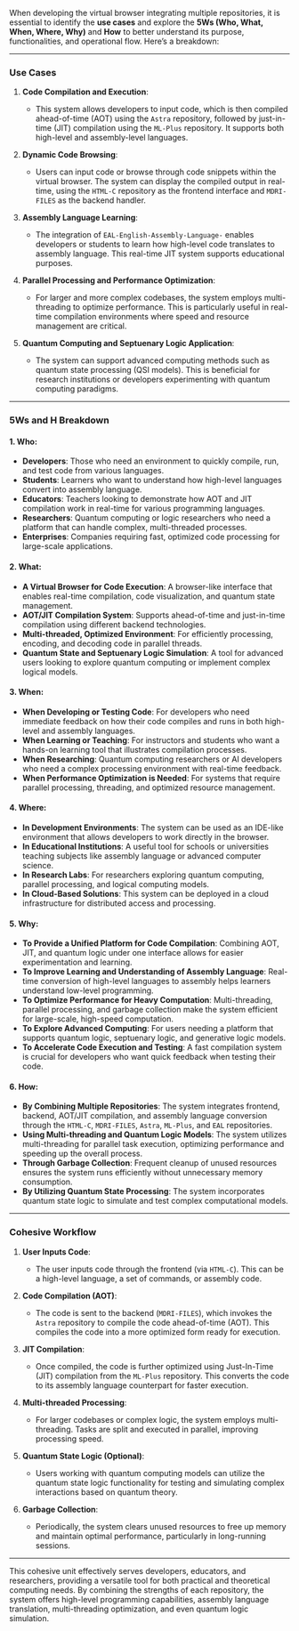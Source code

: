 When developing the virtual browser integrating multiple repositories, it is essential to identify the **use cases** and explore the **5Ws (Who, What, When, Where, Why)** and **How** to better understand its purpose, functionalities, and operational flow. Here’s a breakdown:

---

### **Use Cases**
1. **Code Compilation and Execution**:
   - This system allows developers to input code, which is then compiled ahead-of-time (AOT) using the `Astra` repository, followed by just-in-time (JIT) compilation using the `ML-Plus` repository. It supports both high-level and assembly-level languages.
   
2. **Dynamic Code Browsing**:
   - Users can input code or browse through code snippets within the virtual browser. The system can display the compiled output in real-time, using the `HTML-C` repository as the frontend interface and `MDRI-FILES` as the backend handler.

3. **Assembly Language Learning**:
   - The integration of `EAL-English-Assembly-Language-` enables developers or students to learn how high-level code translates to assembly language. This real-time JIT system supports educational purposes.

4. **Parallel Processing and Performance Optimization**:
   - For larger and more complex codebases, the system employs multi-threading to optimize performance. This is particularly useful in real-time compilation environments where speed and resource management are critical.

5. **Quantum Computing and Septuenary Logic Application**:
   - The system can support advanced computing methods such as quantum state processing (QSI models). This is beneficial for research institutions or developers experimenting with quantum computing paradigms.

---

### **5Ws and H Breakdown**

#### 1. **Who**: 
   - **Developers**: Those who need an environment to quickly compile, run, and test code from various languages.
   - **Students**: Learners who want to understand how high-level languages convert into assembly language.
   - **Educators**: Teachers looking to demonstrate how AOT and JIT compilation work in real-time for various programming languages.
   - **Researchers**: Quantum computing or logic researchers who need a platform that can handle complex, multi-threaded processes.
   - **Enterprises**: Companies requiring fast, optimized code processing for large-scale applications.

#### 2. **What**: 
   - **A Virtual Browser for Code Execution**: A browser-like interface that enables real-time compilation, code visualization, and quantum state management.
   - **AOT/JIT Compilation System**: Supports ahead-of-time and just-in-time compilation using different backend technologies.
   - **Multi-threaded, Optimized Environment**: For efficiently processing, encoding, and decoding code in parallel threads.
   - **Quantum State and Septuenary Logic Simulation**: A tool for advanced users looking to explore quantum computing or implement complex logical models.

#### 3. **When**: 
   - **When Developing or Testing Code**: For developers who need immediate feedback on how their code compiles and runs in both high-level and assembly languages.
   - **When Learning or Teaching**: For instructors and students who want a hands-on learning tool that illustrates compilation processes.
   - **When Researching**: Quantum computing researchers or AI developers who need a complex processing environment with real-time feedback.
   - **When Performance Optimization is Needed**: For systems that require parallel processing, threading, and optimized resource management.

#### 4. **Where**:
   - **In Development Environments**: The system can be used as an IDE-like environment that allows developers to work directly in the browser.
   - **In Educational Institutions**: A useful tool for schools or universities teaching subjects like assembly language or advanced computer science.
   - **In Research Labs**: For researchers exploring quantum computing, parallel processing, and logical computing models.
   - **In Cloud-Based Solutions**: This system can be deployed in a cloud infrastructure for distributed access and processing.

#### 5. **Why**:
   - **To Provide a Unified Platform for Code Compilation**: Combining AOT, JIT, and quantum logic under one interface allows for easier experimentation and learning.
   - **To Improve Learning and Understanding of Assembly Language**: Real-time conversion of high-level languages to assembly helps learners understand low-level programming.
   - **To Optimize Performance for Heavy Computation**: Multi-threading, parallel processing, and garbage collection make the system efficient for large-scale, high-speed computation.
   - **To Explore Advanced Computing**: For users needing a platform that supports quantum logic, septuenary logic, and generative logic models.
   - **To Accelerate Code Execution and Testing**: A fast compilation system is crucial for developers who want quick feedback when testing their code.

#### 6. **How**:
   - **By Combining Multiple Repositories**: The system integrates frontend, backend, AOT/JIT compilation, and assembly language conversion through the `HTML-C`, `MDRI-FILES`, `Astra`, `ML-Plus`, and `EAL` repositories.
   - **Using Multi-threading and Quantum Logic Models**: The system utilizes multi-threading for parallel task execution, optimizing performance and speeding up the overall process.
   - **Through Garbage Collection**: Frequent cleanup of unused resources ensures the system runs efficiently without unnecessary memory consumption.
   - **By Utilizing Quantum State Processing**: The system incorporates quantum state logic to simulate and test complex computational models.

---

### **Cohesive Workflow**

1. **User Inputs Code**: 
   - The user inputs code through the frontend (via `HTML-C`). This can be a high-level language, a set of commands, or assembly code.

2. **Code Compilation (AOT)**:
   - The code is sent to the backend (`MDRI-FILES`), which invokes the `Astra` repository to compile the code ahead-of-time (AOT). This compiles the code into a more optimized form ready for execution.

3. **JIT Compilation**:
   - Once compiled, the code is further optimized using Just-In-Time (JIT) compilation from the `ML-Plus` repository. This converts the code to its assembly language counterpart for faster execution.

4. **Multi-threaded Processing**:
   - For larger codebases or complex logic, the system employs multi-threading. Tasks are split and executed in parallel, improving processing speed.

5. **Quantum State Logic (Optional)**:
   - Users working with quantum computing models can utilize the quantum state logic functionality for testing and simulating complex interactions based on quantum theory.

6. **Garbage Collection**:
   - Periodically, the system clears unused resources to free up memory and maintain optimal performance, particularly in long-running sessions.

---

This cohesive unit effectively serves developers, educators, and researchers, providing a versatile tool for both practical and theoretical computing needs. By combining the strengths of each repository, the system offers high-level programming capabilities, assembly language translation, multi-threading optimization, and even quantum logic simulation.
